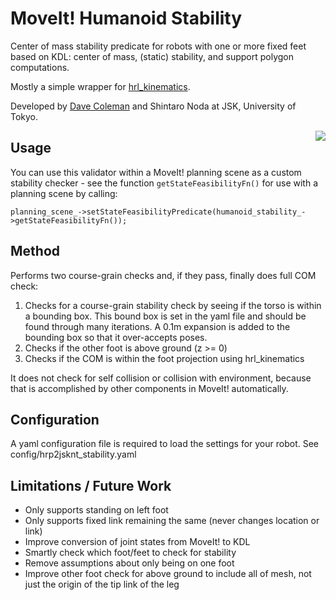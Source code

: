 # MoveIt! Humanoid Stability

Center of mass stability predicate for robots with one or more fixed feet based on KDL: center of mass, (static) stability, and support polygon computations.

Mostly a simple wrapper for [hrl_kinematics](https://github.com/ahornung/hrl_kinematics).

Developed by [Dave Coleman](http://dav.ee) and Shintaro Noda at JSK, University of Tokyo.

<img align="right" src="https://raw.github.com/davetcoleman/moveit_humanoid_stability/hydro-devel/resources/screenshot.png" />

## Usage

You can use this validator within a MoveIt! planning scene as a custom stability checker - see the function ``getStateFeasibilityFn()`` for use with a planning scene by calling:
```
planning_scene_->setStateFeasibilityPredicate(humanoid_stability_->getStateFeasibilityFn());
```

## Method

Performs two course-grain checks and, if they pass, finally does full COM check:

 1. Checks for a course-grain stability check by seeing if the torso is within a bounding box. This bound box is set in the yaml file and should be found through many iterations. A 0.1m expansion is added to the bounding box so that it over-accepts poses.
 2. Checks if the other foot is above ground (z >= 0)
 3. Checks if the COM is within the foot projection using hrl_kinematics

It does not check for self collision or collision with environment, because that is accomplished by other components in MoveIt! automatically.

## Configuration

A yaml configuration file is required to load the settings for your robot. See config/hrp2jsknt_stability.yaml

## Limitations / Future Work

 - Only supports standing on left foot
 - Only supports fixed link remaining the same (never changes location or link)
 - Improve conversion of joint states from MoveIt! to KDL
 - Smartly check which foot/feet to check for stability
 - Remove assumptions about only being on one foot 
 - Improve other foot check for above ground to include all of mesh, not just the origin of the tip link of the leg